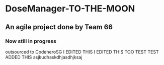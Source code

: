 # DoseManager-TO-THE-MOON

## An agile project done by Team 66 

### Now still in progress 

outsourced to CodeheroSG
I EDITED THIS 
I EDITED THIS TOO
TEST TEST
ADDED THIS
asjkudhaskdhjasdhjksaj